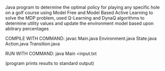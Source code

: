 Java program to determine the optimal policy for playing any specific hole 
on a golf course using Model Free and Model Based Active Learning to solve 
the MDP problem, used Q-Learning and DynaQ algorithms to determine utility 
values and update the environment model based upon abitrary percentages

COMPILE WITH COMMAND:
javac Main.java Environment.java State.java Action.java Transition.java

RUN WITH COMMAND:
java Main <input.txt

(program prints results to standard output)

